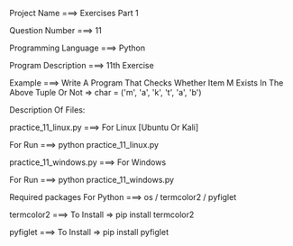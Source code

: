 Project Name ===> Exercises Part 1

Question Number ===> 11

Programming Language ===> Python

Program Description ===> 11th Exercise

Example ===> Write A Program That Checks Whether Item M Exists In The Above Tuple Or Not => char = ('m', 'a', 'k', 't', 'a', 'b')

Description Of Files:

practice_11_linux.py ===> For Linux [Ubuntu Or Kali]

For Run ===> python practice_11_linux.py

practice_11_windows.py ===> For Windows

For Run ===> python practice_11_windows.py

Required packages For Python ===> os / termcolor2 / pyfiglet

termcolor2 ===> To Install => pip install termcolor2

pyfiglet ===> To Install => pip install pyfiglet
